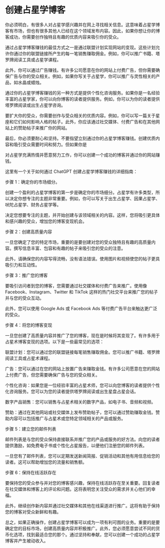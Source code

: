 # 创建占星学博客

你必须明白，有很多人对占星学感兴趣并在网上寻找相关信息。这意味着占星学博客有市场，但也有很多其他人已经在这个领域发布内容。因此，如果你想让你的博客成功，你需要创作独特且有趣的优质内容来吸引你的受众。

通过占星学博客赚钱的最佳方式之一是通过联盟计划实现网站的变现。这些计划允许你通过你的联盟链接所产生的每一笔销售赚取佣金。例如，你可以推广书籍、塔罗牌阅读工具或占星学课程。

此外，你可以通过广告赚钱。有许多公司愿意在你的网站上付费广告，但你需要确保广告与你的受众相关。例如，如果你写关于占星学，你可以推广与灵性相关的产品，如水晶或蜡烛。

通过你的占星学博客赚钱的另一种方式是提供个性化咨询服务。如果你是一名经验丰富的占星学家，你可以向你博客的读者提供服务。例如，你可以为你的读者提供塔罗牌阅读或出生占星学咨询。

要扩大你的受众，你需要创作与受众相关的优质内容。例如，你可以写一篇关于星座和它们如何影响人格的帖子。此外，你应该通过社交媒体、付费广告和在其他网站上的赞助帖子来推广你的网站。

最后，你必须要耐心和坚持。不要指望立刻通过你的占星学博客赚钱。创建优质内容和吸引受众需要时间和努力。但如果你是

对占星学充满热情并愿意努力工作，你可以创建一个成功的博客并通过你的网站赚钱。

这里有一个关于如何通过 ChatGPT 创建占星学博客赚钱的详细指南：

步骤 1：确定你的市场细分。

创建一个盈利的占星学博客的第一步是确定你的市场细分。占星学有许多类型，所以决定你想专注的主题非常重要。例如，你可以写关于出生占星学、因果占星学、吠陀占星学、财务占星学等。

决定您想要专注的主题，并开始创建与该领域相关的内容。这样，您将吸引更具体和感兴趣的受众，增加您的博客变现机会。

步骤 2：创建高质量内容

一旦您确定了您的特定市场，重要的是要创建对您的受众独特且有趣的高质量内容。撰写信息丰富、包容和有趣的帖子来吸引您的受众的注意。

此外，请确保您的内容写得流畅，没有语法错误。使用图片和视频使您的帖子更具吸引力和互动性。

步骤 3：推广您的博客

要吸引访问者到您的博客，您需要通过社交媒体和付费广告来推广。使用像 Facebook、Instagram、Twitter 和 TikTok 这样的热门社交平台来推广您的帖子并与您的受众互动。

此外，您可以使用 Google Ads 或 Facebook Ads 等付费广告平台来触达更广泛的受众。

步骤 4：将您的博客变现

一旦您创建了高质量内容并推广了您的博客，现在是时候将其变现了。有许多用于占星术博客变现的选项。以下是一些最常见的选项：

联盟计划：您可以通过您的联盟链接每笔销售赚取佣金。您可以推广书籍、塔罗牌阅读工具或占星术课程。

广告：您可以通过在您的网站上放置广告来赚取金钱。有许多公司愿意在您的网站上付费广告，但您需要确保广告与您的受众相关。

个性化咨询：如果您是一位经验丰富的占星术师，您可以向您博客的读者提供个性化咨询服务。您可以为您的读者提供塔罗牌阅读或出生星盘占星会话。

数字产品销售：您可以销售与占星术相关的数字产品，如电子书、音频和视频。

赞助：通过在其他网站或社交媒体上发布赞助帖子，您可以通过赞助赚取金钱。赞助内容可以包括推广与占星术或您特定领域相关的产品或服务。

步骤 5：建立您的邮件列表

邮件列表是与您的受众保持直接联系并推广您的产品或服务的好方法。向您的读者提供激励，如免费电子书或个性化占星报告，以便他们注册您的邮件列表。

一旦您有了邮件列表，您可以定期发送新闻简报、促销活动和其他有用信息给您的读者。这可以帮助增加您的流量和销售额。

步骤 6：保持在线活跃存在

要保持您的受众参与并对您的博客感兴趣，保持在线活跃存在至关重要。回复读者在社交媒体和博客上的评论和问题。这将表明您关注受众的需求并关心他们的幸福。

此外，继续创作新内容并通过社交媒体和其他在线渠道进行推广。这将有助于保持您的博客对受众新鲜和有趣。

总之，如果正确操作，创建占星学博客可以成为一项有利可图的业务。重要的是要确定您的目标市场，创建高质量内容并积极推广。此外，您必须愿意尝试不同的货币化选项，找到最适合您的那个。通过坚持和奉献，您可以创建一个成功的占星学博客并产生被动收入。
